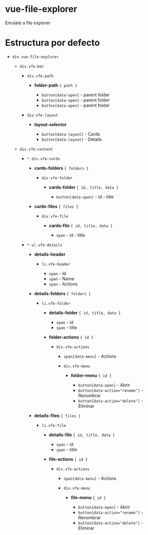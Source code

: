 # vue-file-explorer

Emulate a file explorer

# Estructura por defecto

- `div.vue-file-explorer`

  - `div.vfe-bar`

    - `div.vfe-path`

      - **folder-path** `{ path }`

        - `button[data-open]` - parent folder
        - `button[data-open]` - parent folder
        - `button[data-open]` - parent folder

    - `div.vfe-layout`

      - **layout-selector**

        - `button[data-layout]` - Cards
        - `button[data-layout]` - Details

  - `div.vfe-content`

    - `* div.vfe-cards`

      - **cards-folders** `{ folders }`

        - `div.vfe-folder`

          - **cards-folder** `{ id, title, data }`

            - `button[data-open]` - id - title

      - **cards-files** `{ files }`

        - `div.vfe-file`

          - **cards-file** `{ id, title, data }`

            - `span` - id - title

    - `* ul.vfe-details`

      - **details-header**

        - `li.vfe-header`

          - `span` - Id
          - `span` - Name
          - `span` - Actions

      - **details-folders** `{ folders }`

        - `li.vfe-folder`

          - **details-folder** `{ id, title, data }`

            - `span` - id
            - `span` - title

          - **folder-actions** `{ id }`

            - `div.vfe-actions`

              - `span[data-menu]` - Actions
              - `div.vfe-menu`

                - **folder-menu** `{ id }`

                  - `button[data-open]` - Abrir
                  - `button[data-action="rename"]` - Renombrar
                  - `button[data-action="delete"]` - Eliminar

      - **details-files** `{ files }`

        - `li.vfe-file`

          - **details-file** `{ id, title, data }`

            - `span` - id
            - `span` - title

          - **file-actions** `{ id }`

            - `div.vfe-actions`

              - `span[data-menu]` - Actions
              - `div.vfe-menu`

                - **file-menu** `{ id }`

                  - `button[data-open]` - Abrir
                  - `button[data-action="rename"]` - Renombrar
                  - `button[data-action="delete"]` - Eliminar
